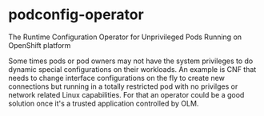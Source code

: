 # podconfig-operator
The Runtime Configuration Operator for Unprivileged Pods Running on OpenShift platform

Some times pods or pod owners may not have the system privileges to do dynamic special configurations on their workloads. An example is CNF that needs to change interface configurations on the fly to create new connections but running in a totally restricted pod with no privilges or network related Linux capabilities. For that an operator could be a good solution once it's a trusted application controlled by OLM.
